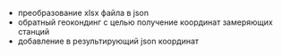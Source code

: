 * преобразование xlsx файла в json
* обратный геокондинг с целью получение координат замеряющих станций
* добавление в результирующий json координат
